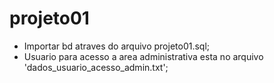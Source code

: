 projeto01
=========

- Importar bd atraves do arquivo projeto01.sql;
- Usuario para acesso a area administrativa esta no arquivo 'dados_usuario_acesso_admin.txt';

